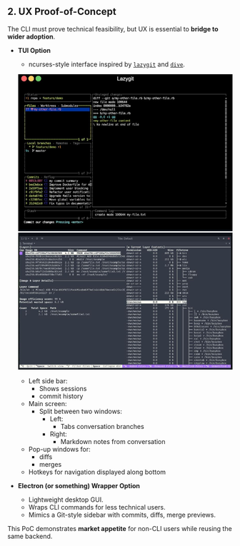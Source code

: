 ## 2. UX Proof-of-Concept

The CLI must prove technical feasibility, but UX is essential to **bridge to wider adoption**.

- **TUI Option**

  - ncurses-style interface inspired by [`lazygit`](https://github.com/jesseduffield/lazygit) and [`dive`](https://github.com/wagoodman/dive).

  ![photo of lazygit ui](./images/lazygit-ui.JPG "Lazygit UI")
  ![photo of dive ui](./images/dive-ui.JPG "Dize UI")

  - Left side bar:
    - Shows sessions
    - commit history
  - Main screen:
    - Split between two windows:
      - Left:
        - Tabs conversation branches
      - Right:
        - Markdown notes from conversation
  - Pop-up windows for:
    - diffs
    - merges
  - Hotkeys for navigation displayed along bottom

- **Electron (or something) Wrapper Option**

  - Lightweight desktop GUI.
  - Wraps CLI commands for less technical users.
  - Mimics a Git-style sidebar with commits, diffs, merge previews.

This PoC demonstrates **market appetite** for non-CLI users while reusing the same backend.
